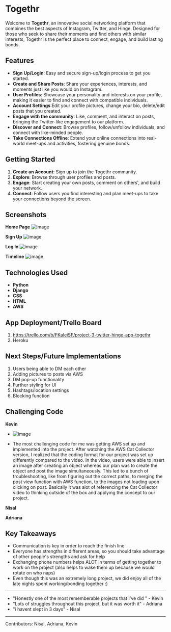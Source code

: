 # Togethr

Welcome to **Togethr**, an innovative social networking platform that combines the best aspects of Instagram, Twitter, and Hinge. Designed for those who seek to share their moments and find others with similar interests, Togethr is the perfect place to connect, engage, and build lasting bonds.

## Features

- **Sign Up/Login**: Easy and secure sign-up/login process to get you started.
- **Create and Share Posts**: Share your experiences, interests, and moments just like you would on Instagram.
- **User Profiles**: Showcase your personality and interests on your profile, making it easier to find and connect with compatible individuals.
- **Account Settings**:Edit your profile pictures, change your bio, delete/edit posts that you created. 
- **Engage with the community**: Like, comment, and interact on posts, bringing the Twitter-like engagement to our platform.
- **Discover and Connect**: Browse profiles, follow/unfollow individuals, and connect with like-minded people.
- **Take Connections Offline**: Extend your online connections into real-world meet-ups and activities, fostering genuine bonds.


## Getting Started

1. **Create an Account**: Sign up to join the Togethr community.
2. **Explore**: Browse through user profiles and posts.
3. **Engage**: Start creating your own posts, comment on others', and build your network.
4. **Connect**: Follow users you find interesting and plan meet-ups to take your connections beyond the screen.

## Screenshots 

 **Home Page**
![image](https://github.com/adrimsaav/togethr-app/assets/87548545/5854b4ce-ec59-4c58-b754-567c9b2ce4e2)

**Sign Up**
![image](https://github.com/adrimsaav/togethr-app/assets/87548545/ee29afda-1b10-4fca-8e63-229efca5c54f)

**Log In**
![image](https://github.com/adrimsaav/togethr-app/assets/87548545/1d8af934-4e05-43f9-a68a-df7dc4192364)

**Timeline**
![image](https://github.com/adrimsaav/togethr-app/assets/87548545/91bc4807-9954-4275-9c94-6b430a10e5c1)


## Technologies Used

- **Python** 
- **Django** 
- **CSS** 
- **HTML** 
- **AWS** 

## App Deployment/Trello Board
1. https://trello.com/b/FKaIeiSF/project-3-twitter-hinge-app-togethr
2. Heroku 

## Next Steps/Future Implementations 
1. Users being able to DM each other
2. Adding pictures to posts via AWS
3. DM pop-up functionality
4. Further styling for UI
5. Hashtags/location settings
6. Blocking function 

## Challenging Code

**Kevin**
- ![image](https://github.com/adrimsaav/togethr-app/assets/87548545/d1ea7a44-fb60-4ddd-ad7e-55e474da1c68)

- The most challenging code for me was getting AWS set up and implemented into the project. After watching the AWS Cat Collector version, I realized that the coding format for our project was set up differently compared to the video. In the video, users were able to insert an image after creating an object whereas our plan was to create the object and post the image simultaneously. This led to a bunch of troubleshooting, like from figuring out the correct paths, to merging the post view function with AWS function, to the images not loading upon clicking on post. Basically it was alot of referencing the Cat Collector video to thinking outside of the box and applying the concept to our project. 

**Nisal**

**Adriana**

## Key Takeaways 
- Communication is key in order to reach the finish line
- Everyone has strengths in different areas, so you should take advantage of other people's strengths and ask for help
- Exchanging phone numbers helps ALOT in terms of getting together to work on the project (also helps to wake them up because we would rotate on who naps)
- Even though this was an extremely long project, we did enjoy all of the late nights spent working/bonding together :)

---

- "Honestly one of the most rememberable projects that I've did " - Kevin
- "Lots of struggles throughout this project, but it was worth it" - Adriana
- "i havent slept in 3 days" - Nisal


---

Contributors: Nisal, Adriana, Kevin
